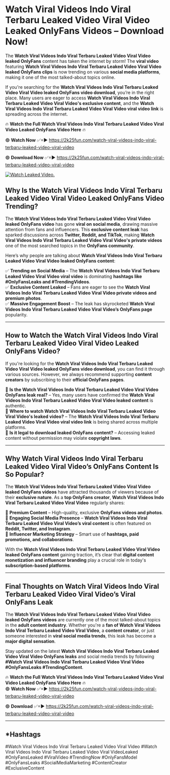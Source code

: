 # Watch Viral Videos Indo Viral Terbaru Leaked Video Viral Video Leaked OnlyFans Videos – Download Now!

The **Watch Viral Videos Indo Viral Terbaru Leaked Video Viral Video leaked OnlyFans** content has taken the internet by storm! The **viral video** featuring **Watch Viral Videos Indo Viral Terbaru Leaked Video Viral Video leaked OnlyFans clips** is now trending on various **social media platforms**, making it one of the most talked-about topics online.  

If you're searching for the **Watch Viral Videos Indo Viral Terbaru Leaked Video Viral Video leaked OnlyFans video download**, you’re in the right place. Many users are eager to access **Watch Viral Videos Indo Viral Terbaru Leaked Video Viral Video's exclusive content**, and the **Watch Viral Videos Indo Viral Terbaru Leaked Video Viral Video viral video link** is spreading across the internet.  

🔥 **Watch the Full Watch Viral Videos Indo Viral Terbaru Leaked Video Viral Video Leaked OnlyFans Video Here** 🔥  

🟢 **Watch Now** ✅=► https://2k25fun.com/watch-viral-videos-indo-viral-terbaru-leaked-video-viral-video

🟢 **Download Now** ✅=► https://2k25fun.com/watch-viral-videos-indo-viral-terbaru-leaked-video-viral-video

[![Watch Leaked Video.](https://miro.medium.com/v2/resize:fit:828/format:webp/1*cilzJN44JGOrTw9NJCrNHA.gif "Watch Leaked Video")](https://2k25fun.com/watch-viral-videos-indo-viral-terbaru-leaked-video-viral-video)

## **Why Is the Watch Viral Videos Indo Viral Terbaru Leaked Video Viral Video Leaked OnlyFans Video Trending?**  

The **Watch Viral Videos Indo Viral Terbaru Leaked Video Viral Video leaked OnlyFans video** has gone **viral on social media**, drawing massive attention from fans and influencers. This **exclusive content leak** has sparked discussions across **Twitter, Reddit, and TikTok**, making **Watch Viral Videos Indo Viral Terbaru Leaked Video Viral Video's private videos** one of the most searched topics in the **OnlyFans community**.  

Here’s why people are talking about **Watch Viral Videos Indo Viral Terbaru Leaked Video Viral Video leaked OnlyFans content**:  

✅ **Trending on Social Media** – The **Watch Viral Videos Indo Viral Terbaru Leaked Video Viral Video viral video** is dominating **hashtags like #OnlyFansLeaks and #TrendingVideos**.  
✅ **Exclusive Content Leaked** – Fans are eager to see the **Watch Viral Videos Indo Viral Terbaru Leaked Video Viral Video private videos and premium photos**.  
✅ **Massive Engagement Boost** – The leak has skyrocketed **Watch Viral Videos Indo Viral Terbaru Leaked Video Viral Video’s OnlyFans page** popularity.  

---

## **How to Watch the Watch Viral Videos Indo Viral Terbaru Leaked Video Viral Video Leaked OnlyFans Video?**  

If you're looking for the **Watch Viral Videos Indo Viral Terbaru Leaked Video Viral Video leaked OnlyFans video download**, you can find it through various sources. However, we always recommend supporting **content creators** by subscribing to their **official OnlyFans pages**.  

🔹 **Is the Watch Viral Videos Indo Viral Terbaru Leaked Video Viral Video OnlyFans leak real?** – Yes, many users have confirmed the **Watch Viral Videos Indo Viral Terbaru Leaked Video Viral Video leaked content** is authentic.  
🔹 **Where to watch Watch Viral Videos Indo Viral Terbaru Leaked Video Viral Video's leaked video?** – The **Watch Viral Videos Indo Viral Terbaru Leaked Video Viral Video viral video link** is being shared across multiple platforms.  
🔹 **Is it legal to download leaked OnlyFans content?** – Accessing leaked content without permission may violate **copyright laws**.  

---

## **Why Watch Viral Videos Indo Viral Terbaru Leaked Video Viral Video’s OnlyFans Content Is So Popular?**  

The **Watch Viral Videos Indo Viral Terbaru Leaked Video Viral Video leaked OnlyFans videos** have attracted thousands of viewers because of their **exclusive nature**. As a **top OnlyFans creator**, **Watch Viral Videos Indo Viral Terbaru Leaked Video Viral Video** regularly shares:  

📌 **Premium Content** – High-quality, exclusive **OnlyFans videos and photos**.  
📌 **Engaging Social Media Presence** – **Watch Viral Videos Indo Viral Terbaru Leaked Video Viral Video’s viral content** is often featured on **Reddit, Twitter, and Instagram**.  
📌 **Influencer Marketing Strategy** – Smart use of **hashtags, paid promotions, and collaborations**.  

With the **Watch Viral Videos Indo Viral Terbaru Leaked Video Viral Video leaked OnlyFans content** gaining traction, it’s clear that **digital content monetization and influencer branding** play a crucial role in today's **subscription-based platforms**.  

---

## **Final Thoughts on Watch Viral Videos Indo Viral Terbaru Leaked Video Viral Video’s Viral OnlyFans Leak**  

The **Watch Viral Videos Indo Viral Terbaru Leaked Video Viral Video leaked OnlyFans videos** are currently one of the most talked-about topics in the **adult content industry**. Whether you're a **fan of Watch Viral Videos Indo Viral Terbaru Leaked Video Viral Video**, a **content creator**, or just someone interested in **viral social media trends**, this leak has become a **major digital sensation**.  

Stay updated on the latest **Watch Viral Videos Indo Viral Terbaru Leaked Video Viral Video OnlyFans leaks** and social media trends by following **#Watch Viral Videos Indo Viral Terbaru Leaked Video Viral Video #OnlyFansLeaks #TrendingContent**.  

🔥 **Watch the Full Watch Viral Videos Indo Viral Terbaru Leaked Video Viral Video Leaked OnlyFans Video Here** 🔥  
🟢 **Watch Now** ✅=► https://2k25fun.com/watch-viral-videos-indo-viral-terbaru-leaked-video-viral-video

🟢 **Download** ✅=► https://2k25fun.com/watch-viral-videos-indo-viral-terbaru-leaked-video-viral-video

---

## *Hashtags
#Watch Viral Videos Indo Viral Terbaru Leaked Video Viral Video #Watch Viral Videos Indo Viral Terbaru Leaked Video Viral VideoLeaked #OnlyFansLeaked #ViralVideo #TrendingNow #OnlyFansModel #OnlyFansLeaks #SocialMediaMarketing #ContentCreator #ExclusiveContent  